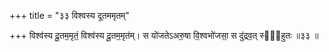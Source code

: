 +++
title = "३३ विश्वस्य दूतममृतम्"

+++
विश्व॑स्य दू॒तम॒मृतं॒ विश्व॑स्य दू॒तम॒मृत॑म्। स यो॑जतेऽअरु॒षा वि॒श्वभो॑जसा॒ स दु॑द्रव॒त् स्वा᳖हुतः ॥३३ ॥